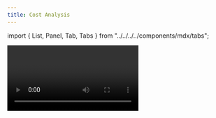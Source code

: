 ```yaml
---
title: Cost Analysis
---
```


import { List, Panel, Tab, Tabs } from "../../../../components/mdx/tabs";

<Video videoId="R6Rq4kU_GfM" />

Cost analysis is a useful tool to make your API more secure. With Hot Chocolate, static cost analysis is built in, and is based on the draft [IBM Cost Analysis specification](https://ibm.github.io/graphql-specs/cost-spec.html).

# Directives

## Cost directive

The purpose of the `@cost` directive is to define a weight for GraphQL types, fields, and arguments. Static analysis can use these weights when calculating the overall cost of a query or response.

The `weight` argument defines what value to add to the overall cost for every
appearance, or possible appearance, of a type, field, argument, etc.

The `@cost` directive can be applied to argument definitions, enums, field definitions, input field definitions, object types, and scalars.

## List Size directive

The purpose of the `@listSize` directive is to either inform the static analysis about the size of returned lists (if that information is statically available), or to point the analysis to where to find that information.

- The `assumedSize` argument can be used to statically define the maximum length of a list returned by a field.
- The `slicingArguments` argument can be used to define which of the field's arguments with numeric type are slicing arguments, so that their value determines the size of the list returned by that field. It may specify a list of multiple slicing arguments.
- The `sizedFields` argument can be used to define that the value of the `assumedSize` argument or of a slicing argument does not affect the size of a list returned by a field itself, but that of a list returned by one of its sub-fields.
- The `requireOneSlicingArgument` argument can be used to inform the static analysis that it should expect that exactly one of the defined slicing arguments is present in a query. If that is not the case (i.e., if none or multiple slicing arguments are present), the static analysis will throw an error.

The `@listSize` directive can only be applied to field definitions.

# Defaults

By default, Hot Chocolate will apply a cost weight of `10` to async resolvers, `1` to composite types, and `0` to scalar fields.

Filtering and sorting field arguments and operations also have default cost weights, as shown in their respective [Options](#options) section below.

Finally, resolvers using pagination will have list size settings applied automatically:

<Tabs defaultValue={"connection"}>
  <List>
    <Tab value="connection">Connection</Tab>
    <Tab value="offset">Offset</Tab>
  </List>

  <Panel value="connection">

  ```graphql
  books(first: Int, after: String, last: Int, before: String): BooksConnection
    @listSize(
      assumedSize: 50
      slicingArguments: ["first", "last"]
      sizedFields: ["edges", "nodes"]
    )
    @cost(weight: "10")
  ```

  </Panel>
  <Panel value="offset">

  ```graphql
  books(skip: Int, take: Int): BooksCollectionSegment
    @listSize(
      assumedSize: 50
      slicingArguments: ["take"]
      sizedFields: ["items"]
    )
    @cost(weight: "10")
  ```

  </Panel>
</Tabs>

# Applying a cost weight

<ExampleTabs>

<Implementation>

When using an implementation-first approach, apply the `Cost` attribute to the query resolver.

```csharp
[QueryType]
public static class Query
{
    [Cost(100)]
    public static Book GetBook() => new("C# in depth.", new Author("Jon Skeet"));
}
```

</Implementation>

<Code>

When using a code-first implementation, invoke the `Cost` method on the `IObjectFieldDescriptor`.

```csharp
public sealed class QueryType : ObjectType
{
    protected override void Configure(IObjectTypeDescriptor descriptor)
    {
        descriptor.Name(OperationTypeNames.Query);

        descriptor
            .Field("book")
            .Resolve(_ => new Book("C# in depth.", new Author("Jon Skeet")))
            .Cost(100);
    }
}
```

</Code>

<Schema>

When using a schema-first implementation, apply the `@cost` directive to the field.

```csharp
builder.Services
    .AddGraphQLServer()
    .AddDocumentFromString(
        """
        type Query {
            book: Book @cost(weight: "100")
        }

        type Book {
            title: String!
            author: Author!
        }

        type Author {
            name: String!
        }
        """)
    .BindRuntimeType<Query>();

public sealed class Query
{
    public Book GetBook() => new("C# in depth.", new Author("Jon Skeet"));
}
```

</Schema>

</ExampleTabs>

# Applying list size settings

<ExampleTabs>

<Implementation>

When using an implementation-first approach, apply the `ListSize` attribute to a query resolver returning a list of items.

```csharp
[QueryType]
public static class Query
{
    [ListSize(
        AssumedSize = 100,
        SlicingArguments = ["first", "last"],
        SizedFields = ["edges", "nodes"],
        RequireOneSlicingArgument = false)]
    public static IEnumerable<Book> GetBooks()
        => [new("C# in depth.", new Author("Jon Skeet"))];
}
```

</Implementation>

<Code>

When using a code-first implementation, invoke the `ListSize` method on the `IObjectFieldDescriptor`.

```csharp
public sealed class QueryType : ObjectType
{
    protected override void Configure(IObjectTypeDescriptor descriptor)
    {
        descriptor.Name(OperationTypeNames.Query);

        descriptor
            .Field("books")
            .Resolve<IEnumerable<Book>>(
                _ => [new Book("C# in depth.", new Author("Jon Skeet"))])
            .ListSize(
                assumedSize: 100,
                slicingArguments: ["first", "last"],
                sizedFields: ["edges", "nodes"],
                requireOneSlicingArgument: false);
    }
}
```

</Code>

<Schema>

When using a schema-first implementation, apply the `@listSize` directive to a field returning a list of items.

```csharp
builder.Services
    .AddGraphQLServer()
    .AddDocumentFromString(
        """
        type Query {
            books: [Book!]!
                @listSize(
                    assumedSize: 100,
                    slicingArguments: ["first", "last"],
                    sizedFields: ["edges", "nodes"],
                    requireOneSlicingArgument: false
                )
        }

        type Book {
            title: String!
            author: Author!
        }

        type Author {
            name: String!
        }
        """)
    .BindRuntimeType<Query>();

public sealed class Query
{
    public IEnumerable<Book> GetBooks()
        => [new("C# in depth.", new Author("Jon Skeet"))];
}
```

</Schema>

</ExampleTabs>

# Cost metrics

Cost metrics include two properties, `FieldCost` and `TypeCost`:

- `FieldCost` represents the execution impact on the server.
- `TypeCost` represents the data impact on the server (instantiated objects).

## Accessing cost metrics

To access the cost metrics via the `IResolverContext` or `IMiddlewareContext`, use the context data key `WellKnownContextData.CostMetrics`:

<Tabs defaultValue={"resolver"}>
  <List>
    <Tab value="resolver">Resolver</Tab>
    <Tab value="middleware">Middleware</Tab>
  </List>

  <Panel value="resolver">

  ```csharp
  public static Book GetBook(IResolverContext resolverContext)
  {
      const string key = WellKnownContextData.CostMetrics;
      var costMetrics = (CostMetrics)resolverContext.ContextData[key]!;

      double fieldCost = costMetrics.FieldCost;
      double typeCost = costMetrics.TypeCost;

      // ...
  }
  ```

  </Panel>
  <Panel value="middleware">

  ```csharp
  public static class MyMiddlewareObjectFieldDescriptorExtension
  {
      public static IObjectFieldDescriptor UseMyMiddleware(
          this IObjectFieldDescriptor descriptor)
      {
          return descriptor
              .Use(next => async context =>
              {
                  const string key = WellKnownContextData.CostMetrics;
                  var costMetrics = (CostMetrics)context.ContextData[key]!;

                  double fieldCost = costMetrics.FieldCost;
                  double typeCost = costMetrics.TypeCost;

                  await next(context);
              });
      }
  }
  ```

  </Panel>
</Tabs>

## Reporting cost metrics

To output the cost metrics, set an HTTP header named `GraphQL-Cost` with one of the following values:

| Value      | Description                                                            |
|------------|------------------------------------------------------------------------|
| `report`   | The request is executed, and the costs are reported in the response.   |
| `validate` | The costs are reported in the response, without executing the request. |

> Note: When using `validate`, Banana Cake Pop will currently _not_ display the response in the `Response` pane. Until this is fixed, you can inspect the response body in the request log.

![Reporting costs in BCP](../../../../images/reporting-costs.webp)

# Cost calculation examples

## Field cost

<Tabs defaultValue={"object"}>
  <List>
    <Tab value="object">Object</Tab>
    <Tab value="connection">Connection</Tab>
  </List>

  <Panel value="object">

  ```graphql
  query {
    book {     # 10 (async resolver)
      title    # 0  (scalar)
      author { # 1  (composite type)
        name   # 0  (scalar)
      }
    }
  }

  # Field cost: 11
  ```

  </Panel>
  <Panel value="connection">

  ```graphql
  query {
    books(first: 50) { # 10 (async resolver)
      edges {          # 1  (composite type)
        node {         # 50 (1 [composite type] x 50 items)
          title        # 0  (scalar)
          author {     # 50 (1 [composite type] x 50 items)
            name       # 0  (scalar)
          }
        }
      }
    }
  }

  # Field cost: 111
  ```

  </Panel>
</Tabs>

## Type cost

<Tabs defaultValue={"object"}>
  <List>
    <Tab value="object">Object</Tab>
    <Tab value="connection">Connection</Tab>
  </List>

  <Panel value="object">

  ```graphql
  query {      # 1 Query
    book {     # 1 Book
      title
      author { # 1 Author
        name
      }
    }
  }

  # Type cost: 3
  ```

  </Panel>
  <Panel value="connection">

  ```graphql
  query {              # 1  Query
    books(first: 50) { # 50 BooksConnections
      edges {          # 1  BooksEdge
        node {         # 50 Books
          title
          author {     # 50 Authors
            name
          }
        }
      }
    }
  }

  # Type cost: 152
  ```

  </Panel>
</Tabs>

# Options

## Cost options

Options for cost analysis.

| Option              | Description                                                   | Default |
|---------------------|---------------------------------------------------------------|---------|
| MaxFieldCost        | Gets or sets the maximum allowed field cost.                  | 1_000   |
| MaxTypeCost         | Gets or sets the maximum allowed type cost.                   | 1_000   |
| EnforceCostLimits   | Defines if the analyzer shall enforce cost limits.            | true    |
| ApplyCostDefaults   | Defines if cost defaults shall be applied to the schema.      | true    |
| DefaultResolverCost | Gets or sets the default cost for an async resolver pipeline. | 10.0    |

Modifying cost options:

```csharp
builder.Services
    .AddGraphQLServer()
    .ModifyCostOptions(options =>
    {
        options.MaxFieldCost = 1_000;
        options.MaxTypeCost = 1_000;
        options.EnforceCostLimits = true;
        options.ApplyCostDefaults = true;
        options.DefaultResolverCost = 10.0;
    });
```

## Filtering cost options

Represents the cost options for filtering.

| Option                              | Description                                                                | Default |
|-------------------------------------|----------------------------------------------------------------------------|---------|
| DefaultFilterArgumentCost           | Gets or sets the default cost for a filter argument.                       | 10.0    |
| DefaultFilterOperationCost          | Gets or sets the default cost for a filter operation.                      | 10.0    |
| DefaultExpensiveFilterOperationCost | Gets or sets the default cost for an expensive filter argument.            | 20.0    |
| VariableMultiplier                  | Gets or sets a multiplier when a variable is used for the filter argument. | 5       |

Modifying filtering cost options:

```csharp
builder.Services
    .AddGraphQLServer()
    .ModifyCostOptions(options =>
    {
        options.Filtering.DefaultFilterArgumentCost = 10.0;
        options.Filtering.DefaultFilterOperationCost = 10.0;
        options.Filtering.DefaultExpensiveFilterOperationCost = 20.0;
        options.Filtering.VariableMultiplier = 5;
    });
```

## Sorting cost options

Represents the cost options for sorting.

| Option                   | Description                                                            | Default |
|--------------------------|------------------------------------------------------------------------|---------|
| DefaultSortArgumentCost  | Gets or sets the default cost for a sort argument.                     | 10.0    |
| DefaultSortOperationCost | Gets or sets the default cost for a sort operation.                    | 10.0    |
| VariableMultiplier       | Gets or sets multiplier when a variable is used for the sort argument. | 5       |

Modifying sorting cost options:

```csharp
builder.Services
    .AddGraphQLServer()
    .ModifyCostOptions(options =>
    {
        options.Sorting.DefaultSortArgumentCost = 10.0;
        options.Sorting.DefaultSortOperationCost = 10.0;
        options.Sorting.VariableMultiplier = 5;
    });
```

# Disabling cost analysis

While we generally don't recommended disabling cost analysis, you may wish to do so if you're using other methods to restrict operation complexity. If that's the case, simply set the `disableCostAnalyzer` option to `true`:

```csharp
builder.Services
    .AddGraphQLServer(disableCostAnalyzer: true)
```

